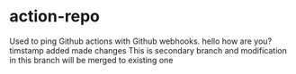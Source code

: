 # action-repo
Used to ping Github actions with Github webhooks.
hello how are you?
timstamp added
made changes
This is secondary branch and modification in this branch will be merged to existing one
